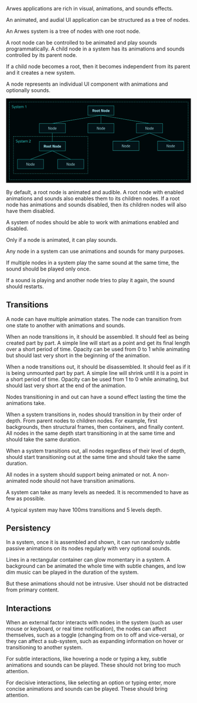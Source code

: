 Arwes applications are rich in visual, animations, and sounds effects.

An animated, and audial UI application can be structured as a tree of nodes.

An Arwes system is a tree of nodes with one root node.

A root node can be controlled to be animated and play sounds programmatically.
A child node in a system has its animations and sounds controlled by its parent
node.

If a child node becomes a root, then it becomes independent from its parent and
it creates a new system.

A node represents an individual UI component with animations and optionally sounds.

![Systems of nodes](./systems-of-nodes.jpg)

By default, a root node is animated and audible. A root node with enabled animations
and sounds also enables them to its children nodes. If a root node has animations
and sounds disabled, then its children nodes will also have them disabled.

A system of nodes should be able to work with animations enabled and disabled.

Only if a node is animated, it can play sounds.

Any node in a system can use animations and sounds for many purposes.

If multiple nodes in a system play the same sound at the same time, the sound
should be played only once.

If a sound is playing and another node tries to play it again, the sound should
restarts.

## Transitions

A node can have multiple animation states. The node can transition from one state
to another with animations and sounds.

When an node transitions in, it should be assembled. It should feel as being
created part by part. A simple line will start as a point and get its final length
over a short period of time. Opacity can be used from 0 to 1 while animating but
should last very short in the beginning of the animation.

When a node transitions out, it should be disassembled. It should feel as if it
is being unmounted part by part. A simple line will shrink until it is a point
in a short period of time. Opacity can be used from 1 to 0 while animating,
but should last very short at the end of the animation.

Nodes transitioning in and out can have a sound effect lasting the time the
animations take.

When a system transitions in, nodes should transition in by their order of
depth. From parent nodes to children nodes. For example, first backgrounds,
then structural frames, then containers, and finally content. All nodes in
the same depth start transitioning in at the same time and should take the
same duration.

When a system transitions out, all nodes regardless of their level of depth,
should start transitioning out at the same time and should take the same duration.

All nodes in a system should support being animated or not. A non-animated node
should not have transition animations.

A system can take as many levels as needed. It is recommended to have as few as
possible.

A typical system may have 100ms transitions and 5 levels depth.

## Persistency

In a system, once it is assembled and shown, it can run randomly subtle passive
animations on its nodes regularly with very optional sounds.

Lines in a rectangular container can glow momentary in a system. A background
can be animated the whole time with subtle changes, and low dim music can be
played in the duration of the system.

But these animations should not be intrusive. User should not be distracted from
primary content.

## Interactions

When an external factor interacts with nodes in the system (such as user mouse
or keyboard, or real time notification), the nodes can affect themselves, such
as a toggle (changing from on to off and vice-versa), or they can affect a
sub-system, such as expanding information on hover or transitioning to another
system.

For subtle interactions, like hovering a node or typing a key, subtle animations
and sounds can be played. These should not bring too much attention.

For decisive interactions, like selecting an option or typing enter, more concise
animations and sounds can be played. These should bring attention.
